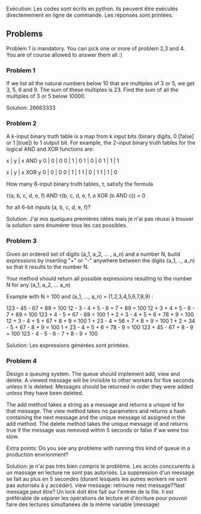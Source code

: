 

Exécution: Les codes sont écrits en python. Ils peuvent être exécutés directemement en ligne de commande. Les réponses sont printées.


## Problems

Problem 1 is mandatory.
You can pick one or more of problem 2,3 and 4. 
You are of course allowed to answer them all :)


### Problem 1

If we list all the natural numbers below 10 that are multiples of 3 or 5, we get 3, 5, 6 and 9. The sum of these multiples is 23.
Find the sum of all the multiples of 3 or 5 below 10000.

Solution: 26663333



### Problem 2

A k-input binary truth table is a map from k input bits (binary digits, 0 [false] or 1 [true]) to 1 output bit. For example, the 2-input binary truth tables for the logical AND and XOR functions are:

x  | y | x AND y
0  | 0 |   0
0  | 1 |   0
1  | 0 |   0
1  | 1 |   1


x  |  y  | x XOR y
0  |  0  |    0
0  |  1  |    1
1  |  0  |    1
1  |  1  |    0

How many 6-input binary truth tables, τ, satisfy the formula

τ(a, b, c, d, e, f) AND τ(b, c, d, e, f, a XOR (b AND c)) = 0

for all 6-bit inputs (a, b, c, d, e, f)?

Solution:
J'ai mis quelques premières idées mais je n'ai pas réussi à trouver la solution sans énumérer tous les cas possibles.


### Problem 3

Given an ordered set of digits (a_1, a_2, ... , a_n) and a number N, build expressions by inserting "+"
or "-" anywhere between the digits (a_1, .., a_n) so that it results to the number N.

Your method should return all possible expressions resulting to the number N for any (a_1, a_2, ... a_n)


Example with N = 100 and (a_1, ..., a_n) = (1,2,3,4,5,6,7,8,9) :

123 - 45 - 67 + 89 = 100
12 - 3 - 4 + 5 - 6 + 7 + 89 = 100
12 + 3 + 4 + 5 - 6 - 7 + 89 = 100
123 + 4 - 5 + 67 - 89 = 100
1 + 2 + 3 - 4 + 5 + 6 + 78 + 9 = 100
12 + 3 - 4 + 5 + 67 + 8 + 9 = 100
1 + 23 - 4 + 56 + 7 + 8 + 9 = 100
1 + 2 + 34 - 5 + 67 - 8 + 9 = 100
1 + 23 - 4 + 5 + 6 + 78 - 9 = 100
123 + 45 - 67 + 8 - 9 = 100
123 - 4 - 5 - 6 - 7 + 8 - 9 = 100

Solution:
Les expressions générées sont printées.

### Problem 4

Design a queuing system. The queue should implement add, view and delete. A
viewed message will be invisible to other workers for five seconds unless it is
deleted. Messages should be returned in order they were added unless they have
been deleted.

The add method takes a string as a message and returns a unique id for that
message.  The view method takes no parameters and returns a hash containing the
next message and the unique message id assigned in the add method.  The delete
method takes the unique message id and returns true if the message was removed
within 5 seconds or false if we were too slow.

Extra points: Do you see any problems with running this kind of queue in a
production envrionment?

Solution: 
je n'ai pas très bien compris le problème. Les accès conccurents à un massage en lecture ne sont pas autorisés. La suppression d'un message se fait au plus en 5 secondes (durant lesquels les autres workers ne sont pas autorisés à y accéder).
view message: retroune next message??last message peut être?
Un lock doit être fait sur l'entrée de la file.
Il est préférable de séparer les opérations de lecture et d'écriture pour pouvoir faire des lectures simultanées de la même variable (message)
